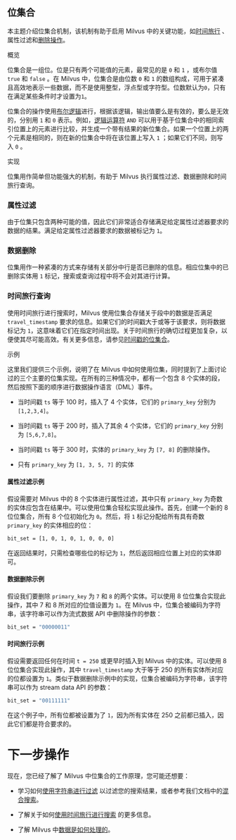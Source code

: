 ## 位集合

本主题介绍位集合机制，该机制有助于启用 Milvus 中的关键功能，如[时间旅行](timetravel_ref.md) 、属性过滤和[删除操作](https://milvus.io/blog/2022-02-07-how-milvus-deletes-streaming-data-in-distributed-cluster.md)。

概览

位集合是一组位。位是只有两个可能值的元素，最常见的是 `0` 和 `1` ，或布尔值 `true` 和 `false` 。在 Milvus 中，位集合是由位数 `0` 和 `1` 的数组构成，可用于紧凑且高效地表示一些数据，而不是使用整型，浮点型或字符型。位数默认为`0`，只有在满足某些条件时才设置为`1`。

位集合的操作使用[布尔逻辑](boolean.md)进行，根据该逻辑，输出值要么是有效的，要么是无效的，分别用 `1` 和 `0` 表示。例如，[逻辑运算符](https://milvus.io/docs/v2.1.x/boolean.md#Logical-operators) `AND` 可以用于基于位集合中的相同索引位置上的元素进行比较，并生成一个带有结果的新位集合。如果一个位置上的两个元素是相同的，则在新的位集合中将在该位置上写入 `1` ；如果它们不同，则写入 `0` 。

实现

位集用作简单但功能强大的机制，有助于 Milvus 执行属性过滤、数据删除和时间旅行查询。

### 属性过滤

由于位集只包含两种可能的值，因此它们非常适合存储满足给定属性过滤器要求的数据的结果。满足给定属性过滤器要求的数据被标记为 `1`。

### 数据删除

位集用作一种紧凑的方式来存储有关部分中行是否已删除的信息。相应位集中的已删除实体用 `1` 标记，搜索或查询过程中将不会对其进行计算。

### 时间旅行查询

使用时间旅行进行搜索时，Milvus 使用位集合存储关于段中的数据是否满足 `travel_timestamp` 要求的信息。如果它们的时间戳大于或等于该要求，则将数据标记为 `1`，这意味着它们在指定时间出现。关于时间旅行的确切过程更加复杂，以便使其尽可能高效。有关更多信息，请参见[时间戳的位集合](https://milvus.io/docs/v2.1.x/timetravel_ref.md#Bitset-for-timestamp)。

示例

这里我们提供三个示例，说明了在 Milvus 中如何使用位集，同时提到了上面讨论过的三个主要的位集实现。在所有的三种情况中，都有一个包含 8 个实体的段，然后按照下面的顺序进行数据操作语言（DML）事件。

- 当时间戳 `ts` 等于 100 时，插入了 4 个实体，它们的 `primary_key` 分别为 `[1,2,3,4]`。

- 当时间戳 `ts` 等于 200 时，插入了其余 4 个实体，它们的 `primary_key` 分别为 `[5,6,7,8]`。

- 当时间戳 `ts` 等于 300 时，实体的 `primary_key` 为 `[7, 8]` 的删除操作。

- 只有 `primary_key` 为 `[1, 3, 5, 7]` 的实体

#### 属性过滤示例

假设需要对 Milvus 中的 8 个实体进行属性过滤，其中只有 `primary_key` 为奇数的实体应包含在结果中。可以使用位集合轻松实现此操作。首先，创建一个新的 8 位位集合，所有 8 个位初始化为 `0`。然后，将 `1` 标记分配给所有具有奇数 `primary_key` 的实体相应的位：

```bash
bit_set = [1, 0, 1, 0, 1, 0, 0, 0]
```
在返回结果时，只需检查哪些位的标记为 `1`，然后返回相应位置上对应的实体即可。

#### 数据删除示例

假设我们要删除 `primary_key` 为 `7` 和 `8` 的两个实体。可以使用 8 位位集合实现此操作，其中 7 和 8 所对应的位值设置为 `1`。在 Milvus 中，位集合被编码为字符串，该字符串可以作为流式数据 API 中删除操作的参数：

```bash
bit_set = "00000011"
```

#### 时间旅行示例

假设需要返回任何在时间 `t = 250` 或更早时插入到 Milvus 中的实体。可以使用 8 位位集合实现此操作，其中 `travel_timestamp` 大于等于 250 的所有实体所对应的位都设置为 `1`。类似于数据删除示例中的实现，位集合被编码为字符串，该字符串可以作为 stream data API 的参数：

```bash
bit_set = "00111111"
```

在这个例子中，所有位都被设置为了 `1`，因为所有实体在 250 之前都已插入，因此它们都是符合要求的。

# 下一步操作

现在，您已经了解了 Milvus 中位集合的工作原理，您可能还想要：

* 学习如何[使用字符串进行过滤](https://milvus.io/blog/2022-08-08-How-to-use-string-data-to-empower-your-similarity-search-applications.md) 以过滤您的搜索结果，或者参考我们文档中的[混合搜索](https://milvus.io/docs/v2.1.x/hybridsearch.md)。

* 了解关于如何[使用时间旅行进行搜索](https://milvus.io/docs/v2.1.x/timetravel.md) 的更多信息。

* 了解 Milvus 中[数据是如何处理的](https://milvus.io/docs/v2.1.x/data_processing.md)。